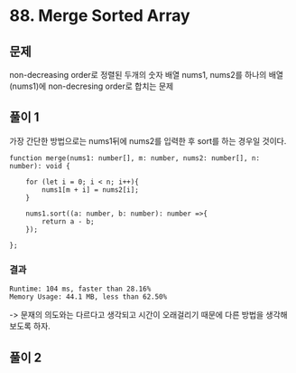 # 88. Merge Sorted Array

## 문제

non-decreasing order로 정렬된 두개의 숫자 배열 nums1, nums2를 하나의 배열(nums1)에 non-decresing order로 합치는 문제

## 풀이 1

가장 간단한 방법으로는 nums1뒤에 nums2를 입력한 후 sort를 하는 경우일 것이다.

```tyepscript
function merge(nums1: number[], m: number, nums2: number[], n: number): void {

    for (let i = 0; i < n; i++){
        nums1[m + i] = nums2[i];
    }

    nums1.sort((a: number, b: number): number =>{
        return a - b;
    });

};
```

### 결과

```
Runtime: 104 ms, faster than 28.16%
Memory Usage: 44.1 MB, less than 62.50%
```

-> 문재의 의도와는 다르다고 생각되고 시간이 오래걸리기 때문에 다른 방법을 생각해보도록 하자.

## 풀이 2

